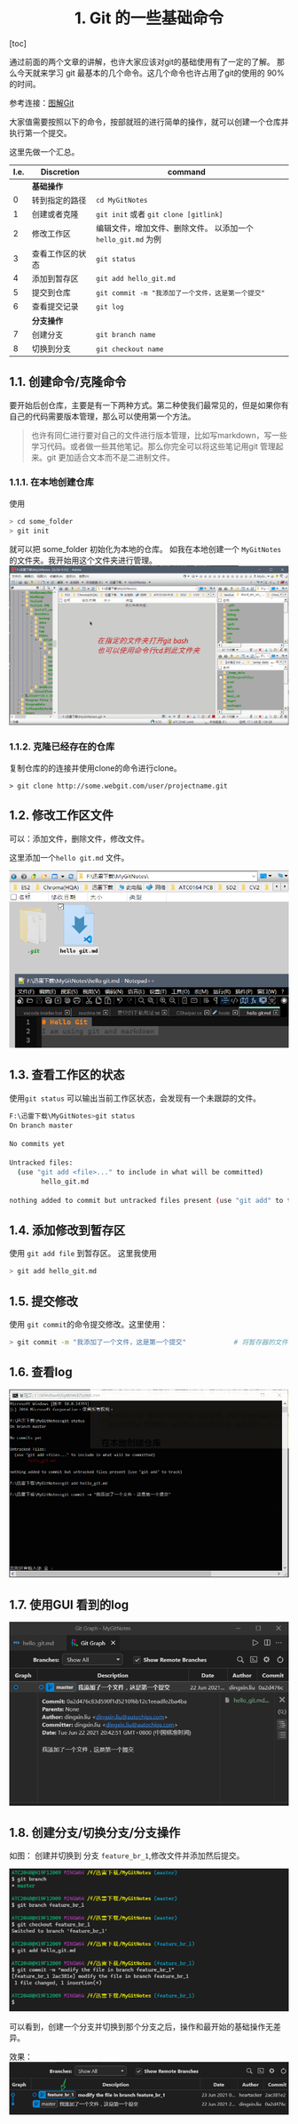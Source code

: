 <div align=center>

# 1. Git 的一些基础命令
</div>

[toc]

通过前面的两个文章的讲解，也许大家应该对git的基础使用有了一定的了解。
那么今天就来学习 git 最基本的几个命令。这几个命令也许占用了git的使用的 90% 的时间。

参考连接：[图解Git](http://marklodato.github.io/visual-git-guide/index-zh-cn.html)

大家值需要按照以下的命令，按部就班的进行简单的操作，就可以创建一个仓库并执行第一个提交。

这里先做一个汇总。

| I.e. | Discretion       | command                                                    |   |
|------|------------------|------------------------------------------------------------|---|
|      | **基础操作**     |                                                            |   |
| 0    | 转到指定的路径   | `cd MyGitNotes`                                            |   |
| 1    | 创建或者克隆     | `git init`  或者 `git clone [gitlink]`                     |   |
| 2    | 修改工作区       | 编辑文件，增加文件、删除文件。 以添加一个 `hello_git.md` 为例 |   |
| 3    | 查看工作区的状态 | `git status`                                               |   |
| 4    | 添加到暂存区     | `git add hello_git.md`                                     |   |
| 5    | 提交到仓库       | `git commit -m "我添加了一个文件，这是第一个提交"`          |   |
| 6    | 查看提交记录     | `git log `                                                 |   |
|      | **分支操作**     |                                                            |   |
| 7    | 创建分支         | `git branch name`                                          |   |
| 8    | 切换到分支       | `git checkout name`                                        |   |


## 1.1. 创建命令/克隆命令
要开始后创仓库，主要是有一下两种方式。第二种使我们最常见的，但是如果你有自己的代码需要版本管理，那么可以使用第一个方法。

> 也许有同仁进行要对自己的文件进行版本管理，比如写markdown，写一些学习代码。或者做一些其他笔记。那么你完全可以将这些笔记用git 管理起来。git 更加适合文本而不是二进制文件。
### 1.1.1. 在本地创建仓库
使用
```bash
> cd some_folder
> git init 
```
就可以把 some_folder 初始化为本地的仓库。
如我在本地创建一个 `MyGitNotes` 的文件夹。我开始用这个文件夹进行管理。
![git_init](image/git-init.gif)

### 1.1.2. 克隆已经存在的仓库
复制仓库的的连接并使用clone的命令进行clone。
```
> git clone http://some.webgit.com/user/projectname.git
```
## 1.2. 修改工作区文件
可以：添加文件，删除文件，修改文件。

这里添加一个`hello git.md` 文件。

![编辑工作区](image/edit-workspace.png)

## 1.3. 查看工作区的状态
使用`git status` 可以输出当前工作区状态，会发现有一个未跟踪的文件。

```bash
F:\迅雷下载\MyGitNotes>git status
On branch master

No commits yet

Untracked files:
  (use "git add <file>..." to include in what will be committed)
        hello_git.md

nothing added to commit but untracked files present (use "git add" to track)
```

## 1.4. 添加修改到暂存区
使用 `git add file` 到暂存区。
这里我使用
```bash
> git add hello_git.md
```

## 1.5. 提交修改
使用 `git commit`的命令提交修改。这里使用：
```bash
> git commit -m "我添加了一个文件，这是第一个提交"            # 将暂存器的文件存放到仓库中。
```
## 1.6. 查看log

![git commit and log](image/git-commit-log.gif)

## 1.7. 使用GUI 看到的log

![git-frist-commit.png](image/git-frist-commit.png)

## 1.8. 创建分支/切换分支/分支操作

如图： 创建并切换到 分支 `feature_br_1`,修改文件并添加然后提交。

![分支](image/git-branch-demo.png)

可以看到，创建一个分支并切换到那个分支之后，操作和最开始的基础操作无差异。

效果：
![分支图示](image/git-branch-demo-graph.png)


